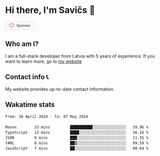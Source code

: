 # Hi there, I'm Savičs 👋

<a href="https://github.com/sponsors/Exerra" title="Sponsor Exerra"><img src="/assets/sponsor.svg?sanitize=true" width="94" height="28" aria-hidden="true"></a>
    
## Who am I?
I am a full-stack developer from Latvia with 5 years of experience. If you want to learn more, go to [my website](https://exerra.xyz)

## Contact info 📞
My website provides up-to-date contact information.

## Wakatime stats

<!--
<a href="https://status.exerra.xyz" id="freshstatus-badge-root"
  data-banner-style="compact">
  <img src="https://public-api.freshstatus.io/v1/public/badge.svg/?badge=0b9b52df-6e1d-4d16-b836-5595b35bcef8" />
    </a>
-->

<!--START_SECTION:waka-->

```txt
From: 30 April 2024 - To: 07 May 2024

Mason        33 mins         ██████████░░░░░░░░░░░░░░░   39.96 %
TypeScript   13 mins         ████░░░░░░░░░░░░░░░░░░░░░   16.16 %
JSON         9 mins          ███░░░░░░░░░░░░░░░░░░░░░░   11.35 %
YAML         8 mins          ██▒░░░░░░░░░░░░░░░░░░░░░░   09.59 %
JavaScript   7 mins          ██░░░░░░░░░░░░░░░░░░░░░░░   08.64 %
```

<!--END_SECTION:waka-->
    
<!--
![Exerra's Github profile statistics](https://github.stats.exerra.xyz/api?username=Exerra&show_icons=true&theme=buefy&include_all_commits=true&count_private=true)
![Exerra's language statistics](https://github.stats.exerra.xyz/api/top-langs/?username=Exerra&layout=compact)
-->

